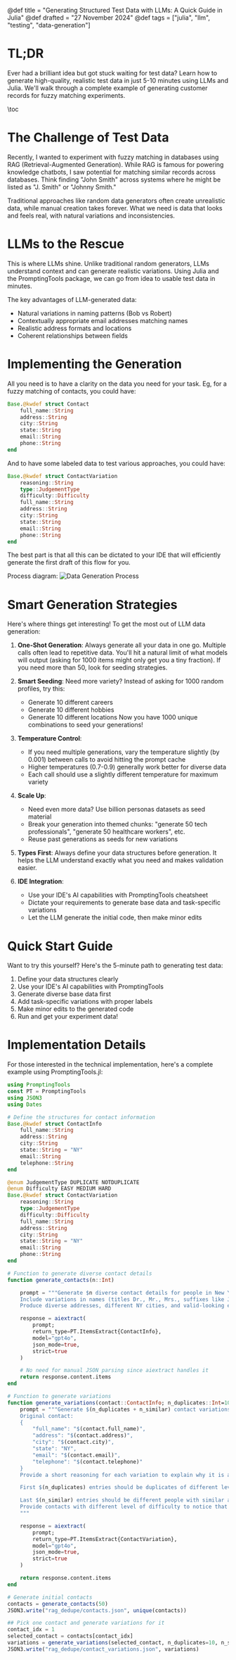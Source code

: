 @def title = "Generating Structured Test Data with LLMs: A Quick Guide in Julia"
@def drafted = "27 November 2024"
@def tags = ["julia", "llm", "testing", "data-generation"]

# TL;DR
Ever had a brilliant idea but got stuck waiting for test data? Learn how to generate high-quality, realistic test data in just 5-10 minutes using LLMs and Julia. We'll walk through a complete example of generating customer records for fuzzy matching experiments.

\toc

# The Challenge of Test Data

Recently, I wanted to experiment with fuzzy matching in databases using RAG (Retrieval-Augmented Generation). While RAG is famous for powering knowledge chatbots, I saw potential for matching similar records across databases. Think finding "John Smith" across systems where he might be listed as "J. Smith" or "Johnny Smith."

Traditional approaches like random data generators often create unrealistic data, while manual creation takes forever. What we need is data that looks and feels real, with natural variations and inconsistencies.

# LLMs to the Rescue

This is where LLMs shine. Unlike traditional random generators, LLMs understand context and can generate realistic variations. Using Julia and the PromptingTools package, we can go from idea to usable test data in minutes.

The key advantages of LLM-generated data:
- Natural variations in naming patterns (Bob vs Robert)
- Contextually appropriate email addresses matching names
- Realistic address formats and locations
- Coherent relationships between fields


# Implementing the Generation

All you need is to have a clarity on the data you need for your task. Eg, for a fuzzy matching of contacts, you could have:
```julia
Base.@kwdef struct Contact
    full_name::String
    address::String
    city::String
    state::String
    email::String
    phone::String
end
```
And to have some labeled data to test various approaches, you could have:
```julia
Base.@kwdef struct ContactVariation
    reasoning::String
    type::JudgementType
    difficulty::Difficulty
    full_name::String
    address::String
    city::String
    state::String
    email::String
    phone::String
end
```

The best part is that all this can be dictated to your IDE that will efficiently generate the first draft of this flow for you.

Process diagram: 
![Data Generation Process](/assets/data_gen_for_experiments/diagram.png)


# Smart Generation Strategies
Here's where things get interesting! To get the most out of LLM data generation:

1. **One-Shot Generation**: Always generate all your data in one go. Multiple calls often lead to repetitive data. You'll hit a natural limit of what models will output (asking for 1000 items might only get you a tiny fraction). If you need more than 50, look for seeding strategies.

2. **Smart Seeding**: Need more variety? Instead of asking for 1000 random profiles, try this:
   - Generate 10 different careers
   - Generate 10 different hobbies
   - Generate 10 different locations
   Now you have 1000 unique combinations to seed your generations!

3. **Temperature Control**: 
   - If you need multiple generations, vary the temperature slightly (by 0.001) between calls to avoid hitting the prompt cache
   - Higher temperatures (0.7-0.9) generally work better for diverse data
   - Each call should use a slightly different temperature for maximum variety

4. **Scale Up**: 
   - Need even more data? Use billion personas datasets as seed material
   - Break your generation into themed chunks: "generate 50 tech professionals", "generate 50 healthcare workers", etc.
   - Reuse past generations as seeds for new variations

5. **Types First**: Always define your data structures before generation. It helps the LLM understand exactly what you need and makes validation easier.

6. **IDE Integration**: 
   - Use your IDE's AI capabilities with PromptingTools cheatsheet
   - Dictate your requirements to generate base data and task-specific variations
   - Let the LLM generate the initial code, then make minor edits

# Quick Start Guide
Want to try this yourself? Here's the 5-minute path to generating test data:

1. Define your data structures clearly
2. Use your IDE's AI capabilities with PromptingTools
3. Generate diverse base data first
4. Add task-specific variations with proper labels
5. Make minor edits to the generated code
6. Run and get your experiment data!

# Implementation Details

For those interested in the technical implementation, here's a complete example using PromptingTools.jl:

```julia
using PromptingTools
const PT = PromptingTools
using JSON3
using Dates

# Define the structures for contact information
Base.@kwdef struct ContactInfo
    full_name::String
    address::String
    city::String
    state::String = "NY"
    email::String
    telephone::String
end

@enum JudgementType DUPLICATE NOTDUPLICATE
@enum Difficulty EASY MEDIUM HARD
Base.@kwdef struct ContactVariation
    reasoning::String
    type::JudgementType
    difficulty::Difficulty
    full_name::String
    address::String
    city::String
    state::String = "NY"
    email::String
    phone::String
end

# Function to generate diverse contact details
function generate_contacts(n::Int)

    prompt = """Generate $n diverse contact details for people in New York state.
    Include variations in names (titles Dr., Mr., Mrs., suffixes like Jr, Sr, III), some short, some long, some with middle names, some with titles.
    Produce diverse addresses, different NY cities, and valid-looking emails and phone numbers."""

    response = aiextract(
        prompt;
        return_type=PT.ItemsExtract{ContactInfo},
        model="gpt4o",
        json_mode=true,
        strict=true
    )

    # No need for manual JSON parsing since aiextract handles it
    return response.content.items
end

# Function to generate variations
function generate_variations(contact::ContactInfo; n_duplicates::Int=10, n_similar::Int=10)
    prompt = """Generate $(n_duplicates + n_similar) contact variations.
    Original contact:
    {
        "full_name": "$(contact.full_name)",
        "address": "$(contact.address)",
        "city": "$(contact.city)",
        "state": "NY",
        "email": "$(contact.email)",
        "telephone": "$(contact.telephone)"
    }
    Provide a short reasoning for each variation to explain why it is a duplicate or not duplicate. It must be very clear.

    First $(n_duplicates) entries should be duplicates of different levels of difficulty, eg, from simple typos and formatting differences to more complex variations.

    Last $(n_similar) entries should be different people with similar attributes to the original contact, but they MUST BE A DIFFERENT person. 
    Provide contacts with different level of difficulty to notice that they are a different person.
    """

    response = aiextract(
        prompt;
        return_type=PT.ItemsExtract{ContactVariation},
        model="gpt4o",
        json_mode=true,
        strict=true
    )

    return response.content.items
end

# Generate initial contacts
contacts = generate_contacts(50)
JSON3.write("rag_dedupe/contacts.json", unique(contacts))

## Pick one contact and generate variations for it
contact_idx = 1
selected_contact = contacts[contact_idx]
variations = generate_variations(selected_contact, n_duplicates=10, n_similar=10)
JSON3.write("rag_dedupe/contact_variations.json", variations)
```